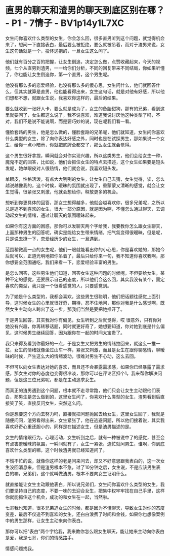 # 直男的聊天和渣男的聊天到底区别在哪？ - P1 - 7情子 - BV1p14y1L7XC

女生问你喜欢什么类型的女生，你会怎么回，很多直男听到这个问题，就觉得机会来了，想问一下直接表白，最后要么被拒绝，要么就被吊着，而对于渣男来说，女生这句话就是一个，投怀送抱的，一旦女生这么问了。

他们就有百分之百的把握，让女生倒追，决定怎么做，点赞收藏起来，今天的视频，七个从直男到渣男，一一给你们分析，不同的回复带来不同结局，你如果听懂了，你也能让女生倒追你，第一个直男，这个男生呢。

他没有那么多的恋爱经验，也没有那么多的傻心思，女生问什么，他们就回答什么，但其实就算是直男，他也能看得出来，女生这句话，就是对他有好感，所以他们想都不想，就跟女生说，我喜欢你这样的，最后的结果。

要么就收到一张好人卡，要么就是成为了，女生的备胎甜狗，那有的兄弟，看到这里就要问了，女生都这么说了，我不说喜欢，难道我说讨厌他这种类型了吗，不对，我们不是说不能说啊，而是要巧妙的说，现在呢我们看一看。

懂脸套路的男生，他是怎么做的，懂脸套路的兄弟呢，他们就知道，女生问你喜欢什么类型的女生，除了向你表达好感之外，同时也是在试探男生，那如果说一个女生，给你一点小暗示，你就把底牌全都交了，那么女生就会觉得。

这个男生很好拿捏，瞬间就会对你实现兴趣，所以这类男生，他们会给女生一种，魔鬼不定的回答，比如说，他们会抓住女生的特点去描述，这个女生如果要是短头发呢，她单眼皮对人很热情，他们就会说，我喜欢短头发。

单眼皮，性格活泼，有点大大咧咧的女生，让女生自己去猜，女生觉得，诶，怎么越说越像我的，这个时候，暧昧的氛围就出现了，重蒙蒙又清晰的感觉，就会让女生觉得，很紧张又刺激，他就会想给你，释放更多的机会。

想听到你更具体的回答，那女生想得越多，他就会越喜欢你，很多兄弟呢，之所以总是追不到喜欢的女生，很大一部分原因，就是因为啊，不懂怎么通过聊天，去调动起女生的情绪，通过让聊天的氛围暧昧起来。

如果你有这方面的困惑，那你可以发聊天两个字给我，我要教你怎么跟女生聊天，上面那种男生的回答呢，确实是能给女生带来情绪，把气氛变得很暧昧，但是呢，只是说去撩一下，恋爱经历少的女生，一旦遇到。

范围稍微高一点的女生呢，他们一眼就能看出你的小心思，你是喜欢她的，那她今后就可以，正道光明地把你吊着了，最后只给你来一句，我不知道你喜欢我啊，那你想要全范围通吃，我们来看一下，恋爱经验丰富的男生。

是怎么回答，这些男生他们知道，回答女生这种问题的时候呢，不但要给女生，某种不定的感觉，还要展示自己的态度，所以他们会这么回，其实我没有某个，固定喜欢的类型，我只是一个很看感觉的人，只要感觉到。

为了她是什么类型的，我都会喜欢，这些男生很聪明，他们把话题往感觉上面引导，这时候女生的心里就很好奇，期待，忍不住地问，那你对我是什么感觉啊，既然女生主动向人跨出了这一步，那我们当然是要把她推开了。

于是男生回答，其实我对你有偏见，女生听到之后就觉得，哎 很意外，只有你对她没有兴趣，你再转移话题，同时就更好奇了，她想要知道，你对她到底是什么偏见，这时候男生继续回答，因为跟你在一起的时间太宝贵了。

我只来得及看到你最好的一点，于是女生又把男生的情绪拉回来，就这么一推一拉，女生的情绪就像坐过山车一样，紧张又刺激，而且是女生在跟你聊感情，聊暧昧的时候，产生这么大的情绪波动，很难对男生不心动，这么去回。

不但可以向女生表达对她的喜欢，而且还不会暴露需求感，如果你已经暴露了需求感，那女生对你的态度也变得很冷淡，那你可以在评论区扣个1，我来帮你解决问题，但是这三位兄弟呢，都是在主动追求女生。

而真正的渣男遇到这个问题，根本就不走寻常路，他们只会让女生主动跟他们表白，那男生是怎么做到的，这里女生问了，你喜欢什么类型的女生，渣男看到后直接笑了笑，直接反问女生，突然这么问。

你是想要这个方向去努力吗，直接就把问题抛回去给女生，这里女生回了，我就是随便问问，渣男看得出来，女生紧张了，他在逃避问题，所以他们接着说，其实我喜欢好奇心重还胆小的，同样是在描述女生，但是渣男描述的是。

女生的情绪跟行为，心理活动，女生听到之后，就有一种被说中了的感觉，甚至会有点害羞暧昧的氛围，一瞬间就有了，女生一紧张，连忙就问男生，谁啊，你到底喜欢什么类型的嘛，这个时候渣男就已经知道问了。

不慌不忙的说，就像你这样的老是问来问去，却又不好意思跟我表白的，这一次女生没回消息来，但是渣男根本不急，过了10分钟之后，女生说，不是应该男生表白的嘛，兄弟们，这个就叫做渣男，根本不要向女生证明什么。

就直接能让女生主动跟他表白，所以说兄弟们，女生问你喜欢什么类型的女生，我们要坚持自己的态度，不要一味的去迎合女生，把集中权牢牢找在自己手里，这样你就能抓住这个机会，成功的和女生在一起，当然啦。

七哥我也知道，很多兄弟追女生的时候，都是因为不懂聊天，导致女生对你的态度变差，最后不仅追不到喜欢的女生，还白白浪费了时间和金钱，如果你也想像案例中的男生那样，让女生主动来向你表白。

那你可以把"表白"两个字给我，我来教你怎么跟女生聊天，能让她来主动向你表白是爱，我是七哥，你们的情感路手。

情感问题找我。